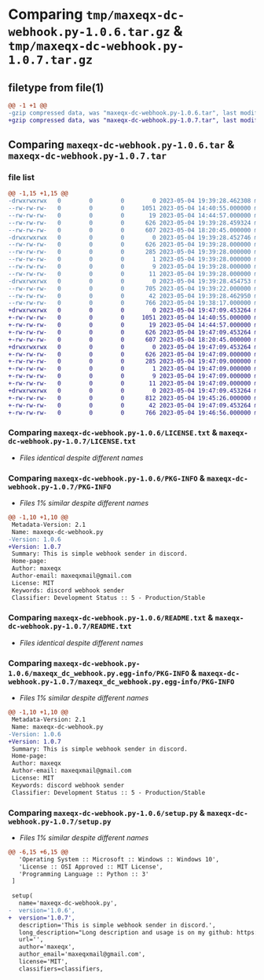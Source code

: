 # Comparing `tmp/maxeqx-dc-webhook.py-1.0.6.tar.gz` & `tmp/maxeqx-dc-webhook.py-1.0.7.tar.gz`

## filetype from file(1)

```diff
@@ -1 +1 @@
-gzip compressed data, was "maxeqx-dc-webhook.py-1.0.6.tar", last modified: Thu May  4 19:39:28 2023, max compression
+gzip compressed data, was "maxeqx-dc-webhook.py-1.0.7.tar", last modified: Thu May  4 19:47:09 2023, max compression
```

## Comparing `maxeqx-dc-webhook.py-1.0.6.tar` & `maxeqx-dc-webhook.py-1.0.7.tar`

### file list

```diff
@@ -1,15 +1,15 @@
-drwxrwxrwx   0        0        0        0 2023-05-04 19:39:28.462308 maxeqx-dc-webhook.py-1.0.6/
--rw-rw-rw-   0        0        0     1051 2023-05-04 14:40:55.000000 maxeqx-dc-webhook.py-1.0.6/LICENSE.txt
--rw-rw-rw-   0        0        0       19 2023-05-04 14:44:57.000000 maxeqx-dc-webhook.py-1.0.6/MANIFEST.in
--rw-rw-rw-   0        0        0      626 2023-05-04 19:39:28.459324 maxeqx-dc-webhook.py-1.0.6/PKG-INFO
--rw-rw-rw-   0        0        0      607 2023-05-04 18:20:45.000000 maxeqx-dc-webhook.py-1.0.6/README.txt
-drwxrwxrwx   0        0        0        0 2023-05-04 19:39:28.452746 maxeqx-dc-webhook.py-1.0.6/maxeqx_dc_webhook.py.egg-info/
--rw-rw-rw-   0        0        0      626 2023-05-04 19:39:28.000000 maxeqx-dc-webhook.py-1.0.6/maxeqx_dc_webhook.py.egg-info/PKG-INFO
--rw-rw-rw-   0        0        0      285 2023-05-04 19:39:28.000000 maxeqx-dc-webhook.py-1.0.6/maxeqx_dc_webhook.py.egg-info/SOURCES.txt
--rw-rw-rw-   0        0        0        1 2023-05-04 19:39:28.000000 maxeqx-dc-webhook.py-1.0.6/maxeqx_dc_webhook.py.egg-info/dependency_links.txt
--rw-rw-rw-   0        0        0        9 2023-05-04 19:39:28.000000 maxeqx-dc-webhook.py-1.0.6/maxeqx_dc_webhook.py.egg-info/requires.txt
--rw-rw-rw-   0        0        0       11 2023-05-04 19:39:28.000000 maxeqx-dc-webhook.py-1.0.6/maxeqx_dc_webhook.py.egg-info/top_level.txt
-drwxrwxrwx   0        0        0        0 2023-05-04 19:39:28.454753 maxeqx-dc-webhook.py-1.0.6/maxwebhook/
--rw-rw-rw-   0        0        0      705 2023-05-04 19:39:22.000000 maxeqx-dc-webhook.py-1.0.6/maxwebhook/__init__.py
--rw-rw-rw-   0        0        0       42 2023-05-04 19:39:28.462950 maxeqx-dc-webhook.py-1.0.6/setup.cfg
--rw-rw-rw-   0        0        0      766 2023-05-04 19:38:17.000000 maxeqx-dc-webhook.py-1.0.6/setup.py
+drwxrwxrwx   0        0        0        0 2023-05-04 19:47:09.453264 maxeqx-dc-webhook.py-1.0.7/
+-rw-rw-rw-   0        0        0     1051 2023-05-04 14:40:55.000000 maxeqx-dc-webhook.py-1.0.7/LICENSE.txt
+-rw-rw-rw-   0        0        0       19 2023-05-04 14:44:57.000000 maxeqx-dc-webhook.py-1.0.7/MANIFEST.in
+-rw-rw-rw-   0        0        0      626 2023-05-04 19:47:09.453264 maxeqx-dc-webhook.py-1.0.7/PKG-INFO
+-rw-rw-rw-   0        0        0      607 2023-05-04 18:20:45.000000 maxeqx-dc-webhook.py-1.0.7/README.txt
+drwxrwxrwx   0        0        0        0 2023-05-04 19:47:09.453264 maxeqx-dc-webhook.py-1.0.7/maxeqx_dc_webhook.py.egg-info/
+-rw-rw-rw-   0        0        0      626 2023-05-04 19:47:09.000000 maxeqx-dc-webhook.py-1.0.7/maxeqx_dc_webhook.py.egg-info/PKG-INFO
+-rw-rw-rw-   0        0        0      285 2023-05-04 19:47:09.000000 maxeqx-dc-webhook.py-1.0.7/maxeqx_dc_webhook.py.egg-info/SOURCES.txt
+-rw-rw-rw-   0        0        0        1 2023-05-04 19:47:09.000000 maxeqx-dc-webhook.py-1.0.7/maxeqx_dc_webhook.py.egg-info/dependency_links.txt
+-rw-rw-rw-   0        0        0        9 2023-05-04 19:47:09.000000 maxeqx-dc-webhook.py-1.0.7/maxeqx_dc_webhook.py.egg-info/requires.txt
+-rw-rw-rw-   0        0        0       11 2023-05-04 19:47:09.000000 maxeqx-dc-webhook.py-1.0.7/maxeqx_dc_webhook.py.egg-info/top_level.txt
+drwxrwxrwx   0        0        0        0 2023-05-04 19:47:09.453264 maxeqx-dc-webhook.py-1.0.7/maxwebhook/
+-rw-rw-rw-   0        0        0      812 2023-05-04 19:45:26.000000 maxeqx-dc-webhook.py-1.0.7/maxwebhook/__init__.py
+-rw-rw-rw-   0        0        0       42 2023-05-04 19:47:09.453264 maxeqx-dc-webhook.py-1.0.7/setup.cfg
+-rw-rw-rw-   0        0        0      766 2023-05-04 19:46:56.000000 maxeqx-dc-webhook.py-1.0.7/setup.py
```

### Comparing `maxeqx-dc-webhook.py-1.0.6/LICENSE.txt` & `maxeqx-dc-webhook.py-1.0.7/LICENSE.txt`

 * *Files identical despite different names*

### Comparing `maxeqx-dc-webhook.py-1.0.6/PKG-INFO` & `maxeqx-dc-webhook.py-1.0.7/PKG-INFO`

 * *Files 1% similar despite different names*

```diff
@@ -1,10 +1,10 @@
 Metadata-Version: 2.1
 Name: maxeqx-dc-webhook.py
-Version: 1.0.6
+Version: 1.0.7
 Summary: This is simple webhook sender in discord.
 Home-page: 
 Author: maxeqx
 Author-email: maxeqxmail@gmail.com
 License: MIT
 Keywords: discord webhook sender
 Classifier: Development Status :: 5 - Production/Stable
```

### Comparing `maxeqx-dc-webhook.py-1.0.6/README.txt` & `maxeqx-dc-webhook.py-1.0.7/README.txt`

 * *Files identical despite different names*

### Comparing `maxeqx-dc-webhook.py-1.0.6/maxeqx_dc_webhook.py.egg-info/PKG-INFO` & `maxeqx-dc-webhook.py-1.0.7/maxeqx_dc_webhook.py.egg-info/PKG-INFO`

 * *Files 1% similar despite different names*

```diff
@@ -1,10 +1,10 @@
 Metadata-Version: 2.1
 Name: maxeqx-dc-webhook.py
-Version: 1.0.6
+Version: 1.0.7
 Summary: This is simple webhook sender in discord.
 Home-page: 
 Author: maxeqx
 Author-email: maxeqxmail@gmail.com
 License: MIT
 Keywords: discord webhook sender
 Classifier: Development Status :: 5 - Production/Stable
```

### Comparing `maxeqx-dc-webhook.py-1.0.6/setup.py` & `maxeqx-dc-webhook.py-1.0.7/setup.py`

 * *Files 1% similar despite different names*

```diff
@@ -6,15 +6,15 @@
   'Operating System :: Microsoft :: Windows :: Windows 10',
   'License :: OSI Approved :: MIT License',
   'Programming Language :: Python :: 3'
 ]
  
 setup(
   name='maxeqx-dc-webhook.py',
-  version='1.0.6',
+  version='1.0.7',
   description='This is simple webhook sender in discord.',
   long_description="Long description and usage is on my github: https://github.com/makseksowny/maxeqx-dc-webhook.",
   url='',  
   author='maxeqx',
   author_email='maxeqxmail@gmail.com',
   license='MIT', 
   classifiers=classifiers,
```

